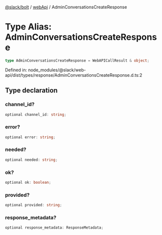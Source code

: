 [@slack/bolt](../../../../index.md) / [webApi](../index.md) / AdminConversationsCreateResponse

# Type Alias: AdminConversationsCreateResponse

```ts
type AdminConversationsCreateResponse = WebAPICallResult & object;
```

Defined in: node\_modules/@slack/web-api/dist/types/response/AdminConversationsCreateResponse.d.ts:2

## Type declaration

### channel\_id?

```ts
optional channel_id: string;
```

### error?

```ts
optional error: string;
```

### needed?

```ts
optional needed: string;
```

### ok?

```ts
optional ok: boolean;
```

### provided?

```ts
optional provided: string;
```

### response\_metadata?

```ts
optional response_metadata: ResponseMetadata;
```
